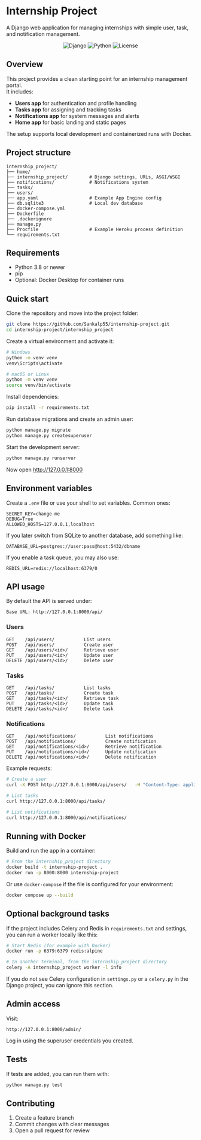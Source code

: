 # Internship Project

A Django web application for managing internships with simple user, task, and notification management.

<p align="center">
  <img alt="Django" src="https://img.shields.io/badge/Django-Framework-informational">
  <img alt="Python" src="https://img.shields.io/badge/Python-3.8%2B-blue">
  <img alt="License" src="https://img.shields.io/badge/License-MIT-green">
</p>

## Overview

This project provides a clean starting point for an internship management portal.  
It includes:

- **Users app** for authentication and profile handling  
- **Tasks app** for assigning and tracking tasks  
- **Notifications app** for system messages and alerts  
- **Home app** for basic landing and static pages  

The setup supports local development and containerized runs with Docker.

## Project structure

```
internship_project/
├── home/
├── internship_project/        # Django settings, URLs, ASGI/WSGI
├── notifications/             # Notifications system
├── tasks/
├── users/
├── app.yaml                   # Example App Engine config
├── db.sqlite3                 # Local dev database
├── docker-compose.yml
├── Dockerfile
├── .dockerignore
├── manage.py
├── Procfile                   # Example Heroku process definition
└── requirements.txt
```

## Requirements

- Python 3.8 or newer  
- pip  
- Optional: Docker Desktop for container runs  

## Quick start

Clone the repository and move into the project folder:

```bash
git clone https://github.com/Sankalp55/internship-project.git
cd internship-project/internship_project
```

Create a virtual environment and activate it:

```bash
# Windows
python -m venv venv
venv\Scripts\activate

# macOS or Linux
python -m venv venv
source venv/bin/activate
```

Install dependencies:

```bash
pip install -r requirements.txt
```

Run database migrations and create an admin user:

```bash
python manage.py migrate
python manage.py createsuperuser
```

Start the development server:

```bash
python manage.py runserver
```

Now open http://127.0.0.1:8000

## Environment variables

Create a `.env` file or use your shell to set variables. Common ones:

```
SECRET_KEY=change-me
DEBUG=True
ALLOWED_HOSTS=127.0.0.1,localhost
```

If you later switch from SQLite to another database, add something like:

```
DATABASE_URL=postgres://user:pass@host:5432/dbname
```

If you enable a task queue, you may also use:

```
REDIS_URL=redis://localhost:6379/0
```

## API usage

By default the API is served under:

```
Base URL: http://127.0.0.1:8000/api/
```

### Users

```
GET    /api/users/           List users
POST   /api/users/           Create user
GET    /api/users/<id>/      Retrieve user
PUT    /api/users/<id>/      Update user
DELETE /api/users/<id>/      Delete user
```

### Tasks

```
GET    /api/tasks/           List tasks
POST   /api/tasks/           Create task
GET    /api/tasks/<id>/      Retrieve task
PUT    /api/tasks/<id>/      Update task
DELETE /api/tasks/<id>/      Delete task
```

### Notifications

```
GET    /api/notifications/           List notifications
POST   /api/notifications/           Create notification
GET    /api/notifications/<id>/      Retrieve notification
PUT    /api/notifications/<id>/      Update notification
DELETE /api/notifications/<id>/      Delete notification
```

Example requests:

```bash
# Create a user
curl -X POST http://127.0.0.1:8000/api/users/   -H "Content-Type: application/json"   -d '{"username":"john","email":"john@example.com"}'

# List tasks
curl http://127.0.0.1:8000/api/tasks/

# List notifications
curl http://127.0.0.1:8000/api/notifications/
```

## Running with Docker

Build and run the app in a container:

```bash
# From the internship_project directory
docker build -t internship-project .
docker run -p 8000:8000 internship-project
```

Or use `docker-compose` if the file is configured for your environment:

```bash
docker compose up --build
```

## Optional background tasks

If the project includes Celery and Redis in `requirements.txt` and settings, you can run a worker locally like this:

```bash
# Start Redis (for example with Docker)
docker run -p 6379:6379 redis:alpine

# In another terminal, from the internship_project directory
celery -A internship_project worker -l info
```

If you do not see Celery configuration in `settings.py` or a `celery.py` in the Django project, you can ignore this section.

## Admin access

Visit:

```
http://127.0.0.1:8000/admin/
```

Log in using the superuser credentials you created.

## Tests

If tests are added, you can run them with:

```bash
python manage.py test
```

## Contributing

1. Create a feature branch  
2. Commit changes with clear messages  
3. Open a pull request for review  



